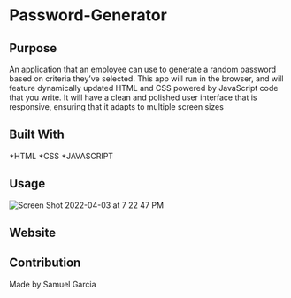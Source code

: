 # Password-Generator

## Purpose
An application that an employee can use to generate a random password based on criteria they’ve selected. This app will run in the browser, and will feature dynamically updated HTML and CSS powered by JavaScript code that you write. It will have a clean and polished user interface that is responsive, ensuring that it adapts to multiple screen sizes

## Built With 
*HTML
*CSS
*JAVASCRIPT

## Usage
![Screen Shot 2022-04-03 at 7 22 47 PM](https://user-images.githubusercontent.com/100814742/161456218-0e5c57ea-c8bf-4d54-b25b-6ed7b654e7ec.png)

## Website


## Contribution
Made by Samuel Garcia 

